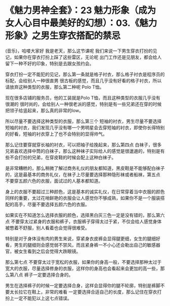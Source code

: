 # 《魅力男神全套》：23 魅力形象（成为女人心目中最美好的幻想）：03.《魅力形象》之男生穿衣搭配的禁忌

(音乐)，哈喽大家好 我是老天，那么这节课呢 我们来说一下男生穿衣打扮的见记，如果你在穿衣打扮上踩了这些雷区，无论呢 出门工作还是见朋友，都会给人留下一种不好的印象，特别是去跟女孩约会。

穿衣打扮一定不能犯的见记，那么第一条就是格子衬衣，那么格子衬衣是程序员的标配，会给别人一种很直男 很古板的感觉，而且几乎没有好看的格子衬衣，所以请放弃这种类型的衣服，那么第二种呢 Polo T恤。

现在很多店铺的服务员，他的工装就是Polo T恤，而且这种类型的衣服几乎没有很潮的 很时尚的，会给别人一种很老派的感觉，特别是有一些兄弟还在穿的时候把领子给竖起来，那么真的非常的low。

所以尽量不要选择这种类型的衣服，那么第三个 短袖的衬衣，男生尽量不要选择短袖的衬衣，我们发现几乎没有哪一个男明星会去穿短袖的衬衣，即使你长得特别的好看，短袖的衬衣穿上了也不会特别的显得帅气。

那么记住要穿就穿长袖的衬衣，可以把袖子给挽起来，那么第四点 白袜子，很多兄弟喜欢选择中筒的白袜子，那么这种袜子实际给人的感觉是很邋遢的，特别是有些不会打扮的兄弟，在穿皮鞋的时候会配上这种白袜子。

是非常糟糕的，那么稍微了解过商务礼仪的朋友都知道，黑皮鞋是不能够配白袜子的，这是最基本的商务礼仪，在袜子上尽量要选择那种隐形袜或者船袜，第五点 不要穿五颜六色的衣服，面试过的人基本都知道。

身上的衣服不要超过三种颜色，这是基本的诚实礼仪，在日常穿着当中衣服的颜色同样的重要，太过花哨鲜艳的衣服会让人感觉你不够成熟，如果你不是一个服装搭配的高手，尽量不要选择五颜六色的衣服。

如果实在不知道怎么选择衣服的颜色，选择黑白灰三色一定是没有错的，那么第六点 不要穿太过紧身的衣服和裤子，衣服裤子穿得太过于紧，不仅会给人感觉身体被憋着不舒服，别人看着也会觉得很难受。

特别是对于身体没有肉的男生来说，穿紧身衣皮裤会显得腿更细，女生的腿细好看，男生的腿细则会感觉弱不禁风，而且紧身裤一不小心还会勒出自己的敏感器官，被女生看到之后会觉得大跌眼镜。

那么第七点 不要穿太过于宽松的衣服，如果你的身高一般，不要选择那种太过于宽大的衣服，尽量选择修身的衣服，这样你的身高也会看起来会更加的高一些，那么第八点 裤子一定要选择合身的。

男生在选择裤子的时候一定要选择合身，这样会显得你的腿不轮廓，特别是裤脚不要太长拉它在鞋上，非常的难看 一定要选择合适自己的长度，那么记住在穿衣打扮上一定不能犯以上这七点错误。

